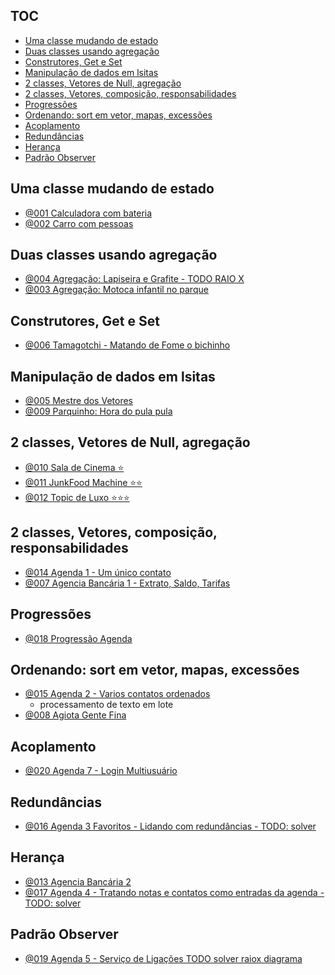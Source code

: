 ## TOC []()

<!--TOC_BEGIN-->
- [Uma classe mudando de estado](#uma-classe-mudando-de-estado)
- [Duas classes usando agregação](#duas-classes-usando-agregação)
- [Construtores, Get e Set](#construtores-get-e-set)
- [Manipulação de dados em lsitas](#manipulação-de-dados-em-lsitas)
- [2 classes, Vetores de Null, agregação](#2-classes-vetores-de-null-agregação)
- [2 classes, Vetores, composição, responsabilidades](#2-classes-vetores-composição-responsabilidades)
- [Progressões](#progressões)
- [Ordenando: sort em vetor, mapas, excessões](#ordenando-sort-em-vetor-mapas-excessões)
- [Acoplamento](#acoplamento)
- [Redundâncias](#redundâncias)
- [Herança](#herança)
- [Padrão Observer](#padrão-observer)

<!--TOC_END-->

## Uma classe mudando de estado

- [@001 Calculadora com bateria](base/001/Readme.md) 
- [@002 Carro com pessoas](base/002/Readme.md) 

## Duas classes usando agregação

- [@004 Agregação: Lapiseira e Grafite - TODO RAIO X](base/004/Readme.md) 
- [@003 Agregação: Motoca infantil no parque](base/003/Readme.md) 

## Construtores, Get e Set
- [@006 Tamagotchi - Matando de Fome o bichinho](base/006/Readme.md) 

## Manipulação de dados em lsitas
- [@005 Mestre dos Vetores](base/005/Readme.md) 
- [@009 Parquinho: Hora do pula pula](base/009/Readme.md) 

## 2 classes, Vetores de Null, agregação
- [@010 Sala de Cinema ⭐](base/010/Readme.md) 
- [@011 JunkFood Machine ⭐⭐](base/011/Readme.md) 
- [@012 Topic de Luxo ⭐⭐⭐](base/012/Readme.md) 

## 2 classes, Vetores, composição, responsabilidades
- [@014 Agenda 1 - Um único contato](base/014/Readme.md) 
- [@007 Agencia Bancária 1 - Extrato, Saldo, Tarifas](base/007/Readme.md) 

## Progressões
- [@018 Progressão Agenda](base/018/Readme.md) 

## Ordenando: sort em vetor, mapas, excessões
- [@015 Agenda 2 - Varios contatos ordenados](base/015/Readme.md) 
    - processamento de texto em lote
- [@008 Agiota Gente Fina](base/008/Readme.md) 

## Acoplamento
- [@020 Agenda 7 - Login Multiusuário](base/020/Readme.md) 

## Redundâncias
- [@016 Agenda 3 Favoritos - Lidando com redundâncias - TODO: solver](base/016/Readme.md) 

## Herança
- [@013 Agencia Bancária 2](base/013/Readme.md)  [](#heranca)
- [@017 Agenda 4 - Tratando notas e contatos como entradas da agenda - TODO: solver](base/017/Readme.md) 

## Padrão Observer
- [@019 Agenda 5 - Serviço de Ligações TODO solver raiox diagrama](base/019/Readme.md) 